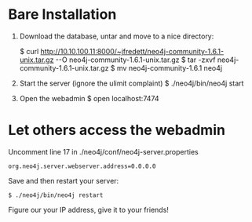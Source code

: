 Bare Installation
=================

1. Download the database, untar and move to a nice directory:

    $ curl http://10.10.100.11:8000/~jfredett/neo4j-community-1.6.1-unix.tar.gz --O neo4j-community-1.6.1-unix.tar.gz
    $ tar -zxvf neo4j-community-1.6.1-unix.tar.gz
    $ mv neo4j-community-1.6.1 neo4j


2. Start the server (ignore the ulimit complaint)
    $ ./neo4j/bin/neo4j start


3. Open the webadmin
    $ open localhost:7474

# Let others access the webadmin

Uncomment line 17 in ./neo4j/conf/neo4j-server.properties

    org.neo4j.server.webserver.address=0.0.0.0                                                                                               
Save and then restart your server:

    $ ./neo4j/bin/neo4j restart

Figure our your IP address, give it to your friends!
